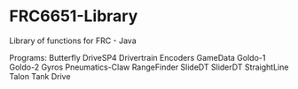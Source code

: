 # FRC6651-Library
Library of functions for FRC - Java

Programs:
Butterfly
DriveSP4
Drivertrain
Encoders
GameData
Goldo-1
Goldo-2
Gyros
Pneumatics-Claw
RangeFinder
SlideDT
SliderDT
StraightLine
Talon
Tank Drive
